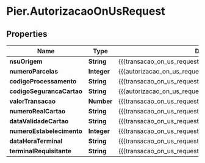 # Pier.AutorizacaoOnUsRequest

## Properties
Name | Type | Description | Notes
------------ | ------------- | ------------- | -------------
**nsuOrigem** | **String** | {{{transacao_on_us_request_nsu_origem_value}}} | 
**numeroParcelas** | **Integer** | {{{autorizacao_on_us_request_numero_parcelas_value}}} | 
**codigoProcessamento** | **String** | {{{transacao_on_us_request_codigo_processamento_value}}} | 
**codigoSegurancaCartao** | **String** | {{{autorizacao_on_us_request_codigo_seguranca_cartao_value}}} | [optional] 
**valorTransacao** | **Number** | {{{transacao_on_us_request_valor_transacao_value}}} | 
**numeroRealCartao** | **String** | {{{transacao_on_us_request_numero_real_cartao_value}}} | 
**dataValidadeCartao** | **String** | {{{transacao_on_us_request_data_validade_cartao_value}}} | 
**numeroEstabelecimento** | **Integer** | {{{transacao_on_us_request_numero_estabelecimento_value}}} | 
**dataHoraTerminal** | **String** | {{{transacao_on_us_request_data_hora_terminal_value}}} | 
**terminalRequisitante** | **String** | {{{transacao_on_us_request_terminal_requisitante_value}}} | 


